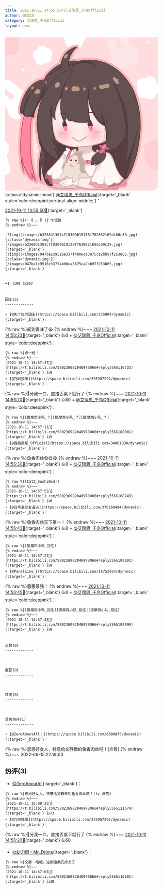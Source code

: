 ```yaml
---
title: 2021-10-11 14:55:50(5)艾瑞思_千鸟Official
author: 御坂IO
category: 艾瑞思_千鸟Official
layout: post
---
```


![img](/images/7e08840c56f251de28bdf766b647bd5fe9a5d50a.jpg){:class='dynamic-head'}
[@艾瑞思_千鸟Official](https://space.bilibili.com/1090010845/dynamic){:target='_blank' style='color:deeppink;vertical-align: middle;'}：

[2021-10-11 14:55:50🔗](https://t.bilibili.com/580236982046978066){:target='_blank'}

~~~
{% raw %}(♡ ὅ ◡ ὅ )ʃ♡午饭饭
{% endraw %}~~~

[![img](/images/b3268d1301c7f8309619138f762882169dc00c39.jpg){:class='dynamic-img'}](/images/b3268d1301c7f8309619138f762882169dc00c39.jpg){:target='_blank'}
[![img](/images/047be1c9516e337f4b06ca3875ca2bb97f263865.jpg){:class='dynamic-img'}](/images/047be1c9516e337f4b06ca3875ca2bb97f263865.jpg){:target='_blank'}


↪️1 💬109 👍380


回复(5)
-------------

+ [@失了位的国王](https://space.bilibili.com/336804/dynamic){:target='_blank'}：
~~~
{% raw %}闻到香味了😭
{% endraw %}~~~
[2021-10-11 14:56:23🔗](https://t.bilibili.com/580236982046978066#reply5566107086){:target='_blank'} 👍0
    + [@艾瑞思_千鸟Official](https://space.bilibili.com/1090010845/dynamic){:target='_blank' style='color:deeppink'}：
~~~
{% raw %}点一份！
{% endraw %}~~~
[2021-10-11 14:57:37🔗](https://t.bilibili.com/580236982046978066#reply5566116733){:target='_blank'} 👍0
+ [@乃琳独唯](https://space.bilibili.com/335907292/dynamic){:target='_blank'}：
~~~
{% raw %}🤤分我一口，直接丢桌下就行了
{% endraw %}~~~
[2021-10-11 14:56:20🔗](https://t.bilibili.com/580236982046978066#reply5566110907){:target='_blank'} 👍50
    + [@艾瑞思_千鸟Official](https://space.bilibili.com/1090010845/dynamic){:target='_blank' style='color:deeppink'}：
~~~
{% raw %}[提摩西小队_？][提摩西小队_？][提摩西小队_？]
{% endraw %}~~~
[2021-10-11 14:57:11🔗](https://t.bilibili.com/580236982046978066#reply5566108001){:target='_blank'} 👍5
+ [@西西弗斯_Official](https://space.bilibili.com/34061030/dynamic){:target='_blank'}：
~~~
{% raw %}鱼香肉丝😋😋😋
{% endraw %}~~~
[2021-10-11 14:56:30🔗](https://t.bilibili.com/580236982046978066#reply5566111113){:target='_blank'} 👍0
    + [@艾瑞思_千鸟Official](https://space.bilibili.com/1090010845/dynamic){:target='_blank' style='color:deeppink'}：
~~~
{% raw %}[Cat2_SushiBed!]
{% endraw %}~~~
[2021-10-11 14:57:52🔗](https://t.bilibili.com/580236982046978066#reply5566108743){:target='_blank'} 👍0
+ [@白帝圣剑甘道夫](https://space.bilibili.com/370160494/dynamic){:target='_blank'}：
~~~
{% raw %}鱼香肉丝天下第一！
{% endraw %}~~~
[2021-10-11 14:56:43🔗](https://t.bilibili.com/580236982046978066#reply5566111349){:target='_blank'} 👍0
    + [@艾瑞思_千鸟Official](https://space.bilibili.com/1090010845/dynamic){:target='_blank' style='color:deeppink'}：
~~~
{% raw %}[提摩西小队_抱住]
{% endraw %}~~~
[2021-10-11 14:57:22🔗](https://t.bilibili.com/580236982046978066#reply5566108191){:target='_blank'} 👍0
+ [@ParalLine_](https://space.bilibili.com/18753864/dynamic){:target='_blank'}：
~~~
{% raw %}思思最强！
{% endraw %}~~~
[2021-10-11 14:56:45🔗](https://t.bilibili.com/580236982046978066#reply5566115756){:target='_blank'} 👍0
    + [@艾瑞思_千鸟Official](https://space.bilibili.com/1090010845/dynamic){:target='_blank' style='color:deeppink'}：
~~~
{% raw %}[提摩西小队_抱住][提摩西小队_抱住][提摩西小队_抱住]
{% endraw %}~~~
[2021-10-11 14:57:43🔗](https://t.bilibili.com/580236982046978066#reply5566108590){:target='_blank'} 👍0


点赞(0)
-------------



置顶(0)
-------------



转发(0)
-------------



首页热评(1)
-------------

+ [@ZeroAboutAll：](https://space.bilibili.com/6509875/dynamic){:target='_blank'}：
~~~
{% raw %}思思好女人，特意给文静做的鱼香肉丝吧！[点赞]
{% endraw %}~~~
2022-06-15 22:19:03


热评(3)
-------------

+ [@ZeroAboutAll](https://space.bilibili.com/6509875/dynamic){:target='_blank'}：
~~~
{% raw %}思思好女人，特意给文静做的鱼香肉丝吧！[tv_点赞]
{% endraw %}~~~
[2021-10-11 15:00:25🔗](https://t.bilibili.com/580236982046978066#reply5566121574){:target='_blank'} 👍73
+ [@乃琳独唯](https://space.bilibili.com/335907292/dynamic){:target='_blank'}：
~~~
{% raw %}🤤分我一口，直接丢桌下就行了
{% endraw %}~~~
[2021-10-11 14:56:20🔗](https://t.bilibili.com/580236982046978066#reply5566110907){:target='_blank'} 👍50
+ [@幼刀厨丶Mr_Drone](https://space.bilibili.com/10159341/dynamic){:target='_blank'}：
~~~
{% raw %}文静：哈哈，这都给我安排上了
{% endraw %}~~~
[2021-10-11 14:57:03🔗](https://t.bilibili.com/580236982046978066#reply5566116101){:target='_blank'} 👍30


